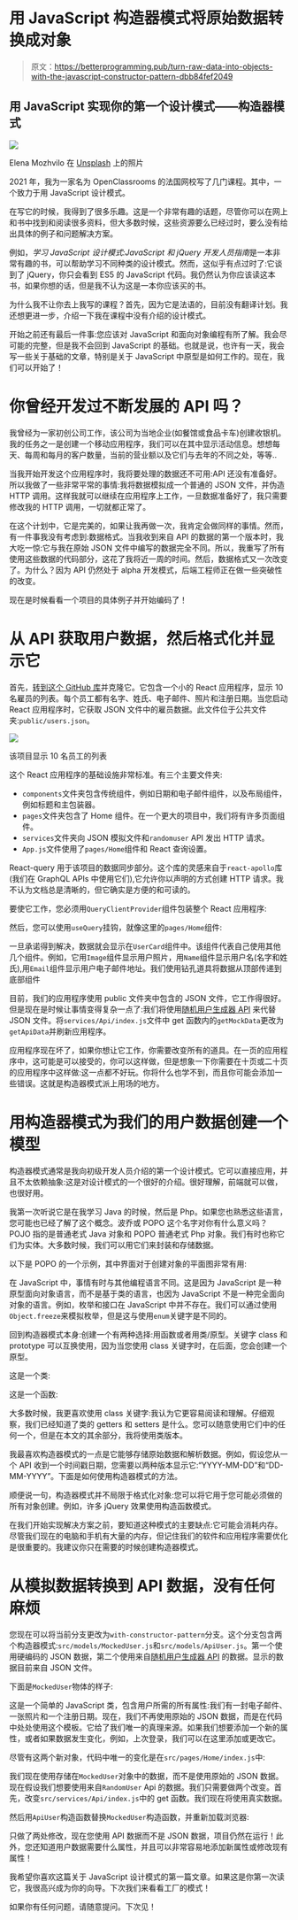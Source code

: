 # 用 JavaScript 构造器模式将原始数据转换成对象

> 原文：<https://betterprogramming.pub/turn-raw-data-into-objects-with-the-javascript-constructor-pattern-dbb84fef2049>

## 用 JavaScript 实现你的第一个设计模式——构造器模式

![](img/e68530463c56122ade3217a46dad2697.png)

Elena Mozhvilo 在 [Unsplash](https://unsplash.com?utm_source=medium&utm_medium=referral) 上的照片

2021 年，我为一家名为 OpenClassrooms 的法国网校写了几门课程。其中，一个致力于用 JavaScript 设计模式。

在写它的时候，我得到了很多乐趣。这是一个非常有趣的话题，尽管你可以在网上和书中找到和阅读很多资料，但大多数时候，这些资源要么已经过时，要么没有给出具体的例子和问题解决方案。

例如，*学习 JavaScript 设计模式:JavaScript 和 jQuery 开发人员指南*是一本非常有趣的书，可以帮助学习不同种类的设计模式。然而，这似乎有点过时了:它谈到了 jQuery，你只会看到 ES5 的 JavaScript 代码。我仍然认为你应该读这本书，如果你想的话，但是我不认为这是一本你应该买的书。

为什么我不让你去上我写的课程？首先，因为它是法语的，目前没有翻译计划。我还想更进一步，介绍一下我在课程中没有介绍的设计模式。

开始之前还有最后一件事:您应该对 JavaScript 和面向对象编程有所了解。我会尽可能的完整，但是我不会回到 JavaScript 的基础。也就是说，也许有一天，我会写一些关于基础的文章，特别是关于 JavaScript 中原型是如何工作的。现在，我们可以开始了！

# 你曾经开发过不断发展的 API 吗？

我曾经为一家初创公司工作，该公司为当地企业(如餐馆或食品卡车)创建收银机。我的任务之一是创建一个移动应用程序，我们可以在其中显示活动信息。想想每天、每周和每月的客户数量，当前的营业额以及它们与去年的不同之处，等等..

当我开始开发这个应用程序时，我将要处理的数据还不可用:API 还没有准备好。所以我做了一些非常平常的事情:我将数据模拟成一个普通的 JSON 文件，并伪造 HTTP 调用。这样我就可以继续在应用程序上工作，一旦数据准备好了，我只需要修改我的 HTTP 调用，一切就都正常了。

在这个计划中，它是完美的，如果让我再做一次，我肯定会做同样的事情。然而，有一件事我没有考虑到:数据格式。当我收到来自 API 的数据的第一个版本时，我大吃一惊:它与我在原始 JSON 文件中编写的数据完全不同。所以，我重写了所有使用这些数据的代码部分，这花了我将近一周的时间。然后，数据格式又一次改变了。为什么？因为 API 仍然处于 alpha 开发模式，后端工程师正在做一些突破性的改变。

现在是时候看看一个项目的具体例子并开始编码了！

# 从 API 获取用户数据，然后格式化并显示它

首先，[转到这个 GitHub 库](https://github.com/tdimnet/the-javascript-constructor-pattern)并克隆它。它包含一个小的 React 应用程序，显示 10 名雇员的列表。每个员工都有名字、姓氏、电子邮件、照片和注册日期。当您启动 React 应用程序时，它获取 JSON 文件中的雇员数据。此文件位于公共文件夹:`public/users.json`。

![](img/b404b6a36ba8edea279064a979ce013e.png)

该项目显示 10 名员工的列表

这个 React 应用程序的基础设施非常标准。有三个主要文件夹:

*   `components`文件夹包含传统组件，例如日期和电子邮件组件，以及布局组件，例如标题和主包装器。
*   `pages`文件夹包含了 Home 组件。在一个更大的项目中，我们将有许多页面组件。
*   `services`文件夹向 JSON 模拟文件和`randomuser` API 发出 HTTP 请求。
*   `App.js`文件使用了`pages/Home`组件和 React 查询设置。

React-query 用于该项目的数据同步部分。这个库的灵感来自于`react-apollo`库(我们在 GraphQL APIs 中使用它们),它允许你以声明的方式创建 HTTP 请求。我不认为文档总是清晰的，但它确实是方便的和可读的。

要使它工作，您必须用`QueryClientProvider`组件包装整个 React 应用程序:

然后，您可以使用`useQuery`挂钩，就像这里的`pages/Home`组件:

一旦承诺得到解决，数据就会显示在`UserCard`组件中。该组件代表自己使用其他几个组件。例如，它用`Image`组件显示用户照片，用`Name`组件显示用户名(名字和姓氏),用`Email`组件显示用户电子邮件地址。我们使用钻孔道具将数据从顶部传递到底部组件

目前，我们的应用程序使用 public 文件夹中包含的 JSON 文件，它工作得很好。但是现在是时候让事情变得复杂一点了:我们将使用[随机用户生成器 API](https://randomuser.me/) 来代替 JSON 文件。将`services/Api/index.js`文件中 get 函数内的`getMockData`更改为`getApiData`并刷新应用程序。

应用程序现在坏了，如果你想让它工作，你需要改变所有的道具。在一页的应用程序中，这可能是可以接受的，你可以这样做，但是想象一下你需要在十页或二十页的应用程序中这样做:这一点都不好玩。你将什么也学不到，而且你可能会添加一些错误。这就是构造器模式派上用场的地方。

# 用构造器模式为我们的用户数据创建一个模型

构造器模式通常是我向初级开发人员介绍的第一个设计模式。它可以直接应用，并且不太依赖抽象:这是对设计模式的一个很好的介绍。很好理解，前端就可以做，也很好用。

我第一次听说它是在我学习 Java 的时候，然后是 Php。如果您也熟悉这些语言，您可能也已经了解了这个概念。波乔或 POPO 这个名字对你有什么意义吗？POJO 指的是普通老式 Java 对象和 POPO 普通老式 Php 对象。我们有时也称它们为实体。大多数时候，我们可以用它们来封装和存储数据。

以下是 POPO 的一个示例，其中界面对于创建对象的平面图非常有用:

在 JavaScript 中，事情有时与其他编程语言不同。这是因为 JavaScript 是一种原型面向对象语言，而不是基于类的语言，也因为 JavaScript 不是一种完全面向对象的语言。例如，枚举和接口在 JavaScript 中并不存在。我们可以通过使用`Object.freeze`来模拟枚举，但是这与使用`enum`关键字是不同的。

回到构造器模式本身:创建一个有两种选择:用函数或者用类/原型。关键字 class 和 prototype 可以互换使用，因为当您使用 class 关键字时，在后面，您会创建一个原型。

这是一个类:

这是一个函数:

大多数时候，我更喜欢使用 class 关键字:我认为它更容易阅读和理解。仔细观察，我们已经知道了类的 getters 和 setters 是什么。您可以随意使用它们中的任何一个，但是在本文的其余部分，我将使用类版本。

我最喜欢构造器模式的一点是它能够存储原始数据和解析数据。例如，假设您从一个 API 收到一个时间戳日期，您需要以两种版本显示它:“YYYY-MM-DD”和“DD-MM-YYYY”。下面是如何使用构造器模式的方法。

顺便说一句，构造器模式并不局限于格式化对象:您可以将它用于您可能必须做的所有对象创建。例如，许多 jQuery 效果使用构造函数模式。

在我们开始实现解决方案之前，要知道这种模式的主要缺点:它可能会消耗内存。尽管我们现在的电脑和手机有大量的内存，但记住我们的软件和应用程序需要优化是很重要的。我建议你只在需要的时候创建构造器模式。

# 从模拟数据转换到 API 数据，没有任何麻烦

您现在可以将当前分支更改为`with-constructor-pattern`分支。这个分支包含两个构造器模式:`src/models/MockedUser.js`和`src/models/ApiUser.js`。第一个使用硬编码的 JSON 数据，第二个使用来自[随机用户生成器 API](https://randomuser.me/) 的数据。显示的数据目前来自 JSON 文件。

下面是`MockedUser`物体的样子:

这是一个简单的 JavaScript 类，包含用户所需的所有属性:我们有一封电子邮件、一张照片和一个注册日期。现在，我们不再使用原始的 JSON 数据，而是在代码中处处使用这个模板。它给了我们唯一的真理来源。如果我们想要添加一个新的属性，或者如果数据发生变化，例如，上次登录，我们可以在这里添加或更改它。

尽管有这两个新对象，代码中唯一的变化是在`src/pages/Home/index.js`中:

我们现在使用存储在`MockedUser`对象中的数据，而不是使用原始的 JSON 数据。现在假设我们想要使用来自`RandomUser` Api 的数据。我们只需要做两个改变。首先，改变`src/services/Api/index.js`中的 get 函数。我们现在将使用真实数据。

然后用`ApiUser`构造函数替换`MockedUser`构造函数，并重新加载浏览器:

只做了两处修改，现在您使用 API 数据而不是 JSON 数据，项目仍然在运行！此外，您还知道用户数据需要什么属性，并且可以非常容易地添加新属性或修改现有属性！

我希望你喜欢这篇关于 JavaScript 设计模式的第一篇文章。如果这是你第一次读它，我很高兴成为你的向导。下次我们来看看工厂的模式！

如果你有任何问题，请随意提问。下次见！